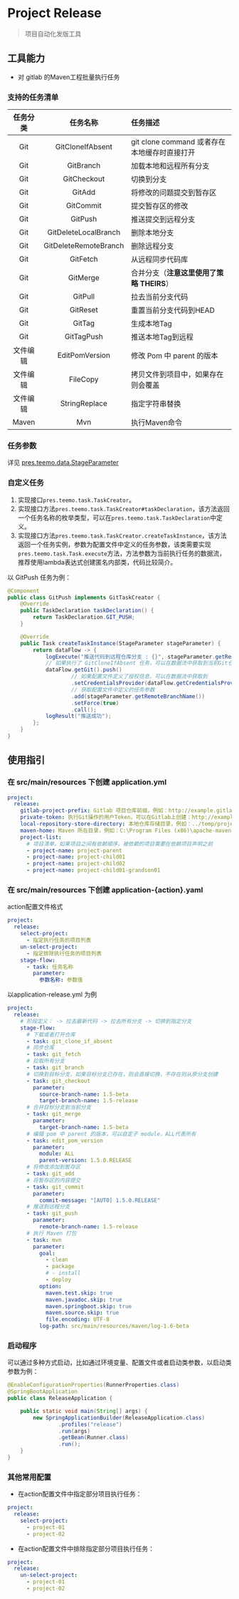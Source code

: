 # Project Release

> 项目自动化发版工具

## 工具能力

- 对 gitlab 的Maven工程批量执行任务

### 支持的任务清单

任务分类 | 任务名称 | 任务描述
:--: | :--: | :--
Git | GitCloneIfAbsent | git clone command 或者存在本地缓存时直接打开
Git | GitBranch | 加载本地和远程所有分支
Git | GitCheckout | 切换到分支
Git | GitAdd | 将修改的问题提交到暂存区
Git | GitCommit | 提交暂存区的修改
Git | GitPush | 推送提交到远程分支
Git | GitDeleteLocalBranch | 删除本地分支
Git | GitDeleteRemoteBranch | 删除远程分支
Git | GitFetch | 从远程同步代码库
Git | GitMerge | 合并分支（**注意这里使用了策略 THEIRS**）
Git | GitPull | 拉去当前分支代码
Git | GitReset | 重置当前分支代码到HEAD
Git | GitTag | 生成本地Tag
Git | GitTagPush | 推送本地Tag到远程
文件编辑 | EditPomVersion | 修改 Pom 中 parent 的版本
文件编辑 | FileCopy | 拷贝文件到项目中，如果存在则会覆盖
文件编辑 | StringReplace | 指定字符串替换
Maven | Mvn | 执行Maven命令

### 任务参数

详见 [pres.teemo.data.StageParameter](src/main/java/pres/teemo/data/StageParameter.java)

### 自定义任务

1. 实现接口`pres.teemo.task.TaskCreator`。
2. 实现接口方法`pres.teemo.task.TaskCreator#taskDeclaration`，该方法返回一个任务名称的枚举类型，可以在`pres.teemo.task.TaskDeclaration`中定义。
3. 实现接口方法`pres.teemo.task.TaskCreator.createTaskInstance`，该方法返回一个任务实例，参数为配置文件中定义的任务参数，该类需要实现`pres.teemo.task.Task.execute`方法，方法参数为当前执行任务的数据流，推荐使用lambda表达式创建匿名内部类，代码比较简介。

以 GitPush 任务为例：
```java
@Component
public class GitPush implements GitTaskCreator {
    @Override
    public TaskDeclaration taskDeclaration() {
        return TaskDeclaration.GIT_PUSH;
    }

    @Override
    public Task createTaskInstance(StageParameter stageParameter) {
        return dataFlow -> {
            logExecute("推送代码到远程仓库分支 : {}", stageParameter.getRemoteBranchName());
            // 如果执行了 GitCloneIfAbsent 任务，可以在数据流中获取到当前Git仓库
            dataFlow.getGit().push()
                    // 如果配置文件定义了授权信息，可以在数据流中获取到
                    .setCredentialsProvider(dataFlow.getCredentialsProvider())
                    // 获取配置文件中定义的任务参数
                    .add(stageParameter.getRemoteBranchName())
                    .setForce(true)
                    .call();
            logResult("推送成功");
        };
    }
}
```

## 使用指引

### 在 src/main/resources 下创建 application.yml

```yaml
project:
  release:
    gitlab-project-prefix: Gitlab 项目仓库前缀，例如：http://example.gitlab.com/{group name}
    private-token: 执行Git操作的用户Token，可以在Gitlab上创建：http://example.gitlab.com/profile/personal_access_tokens
    local-repository-store-directory: 本地仓库存储目录，例如：../temp/project-repository
    maven-home: Maven 所在目录，例如：C:\Program Files (x86)\apache-maven-3.6.1
    project-list:
      # 项目清单，如果项目之间有依赖顺序，被依赖的项目需要在依赖项目声明之前
      - project-name: project-parent
      - project-name: project-child01
      - project-name: project-child02
      - project-name: project-child01-grandson01
```

### 在 src/main/resources 下创建 application-{action}.yaml

action配置文件格式
```yaml
project:
  release:
    select-project:
      - 指定执行任务的项目列表
    un-select-project:
      - 指定排除执行任务的项目列表
    stage-flow:
      - task: 任务名称
        parameter:
          参数名称: 参数值
```

以application-release.yml 为例

```yaml
project:
  release:
    # 阶段定义： -> 拉去最新代码 -> 拉去所有分支 -> 切换到指定分支
    stage-flow:
      # 下载或者打开仓库
      - task: git_clone_if_absent
      # 同步仓库
      - task: git_fetch
      # 拉取所有分支
      - task: git_branch
      # 切换到目标分支，如果目标分支已存在，则会直接切换，不存在则从原分支创建
      - task: git_checkout
        parameter:
          source-branch-name: 1.5-beta
          target-branch-name: 1.5-release
      # 合并目标分支到当前分支
      - task: git_merge
        parameter:
          target-branch-name: 1.5-beta
      # 编辑 pom 中 parent 的版本，可以自定子 module，ALL代表所有
      - task: edit_pom_version
        parameter:
          module: ALL
          parent-version: 1.5.0.RELEASE
      # 将修改添加到暂存区
      - task: git_add
      # 将暂存区的内容提交
      - task: git_commit
        parameter:
          commit-message: "[AUTO] 1.5.0.RELEASE"
      # 推送到远程分支
      - task: git_push
        parameter:
          remote-branch-name: 1.5-release
      # 执行 Maven 打包
      - task: mvn
        parameter:
          goal:
            - clean
            - package
            # - install
            - deploy
          option:
            maven.test.skip: true
            maven.javadoc.skip: true
            maven.springboot.skip: true
            maven.source.skip: true
            file.encoding: UTF-8
          log-path: src/main/resources/maven/log-1.6-beta
```

### 启动程序

可以通过多种方式启动，比如通过环境变量、配置文件或者启动类参数，以启动类参数为例：

```java
@EnableConfigurationProperties(RunnerProperties.class)
@SpringBootApplication
public class ReleaseApplication {

    public static void main(String[] args) {
        new SpringApplicationBuilder(ReleaseApplication.class)
                .profiles("release")
                .run(args)
                .getBean(Runner.class)
                .run();
    }
}
```

### 其他常用配置

- 在action配置文件中指定部分项目执行任务：

```yaml
project:
  release:
    select-project:
      - project-01
      - project-02
```

- 在action配置文件中排除指定部分项目执行任务：

```yaml
project:
  release:
    un-select-project:
      - project-01
      - project-02
```
